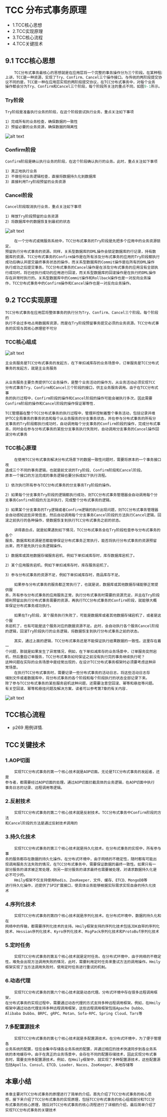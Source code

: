 # TCC 分布式事务原理

* 1.TCC核⼼思想
* 2.TCC实现原理
* 3.TCC核⼼流程
* 4.TCC关键技术


## 9.1 TCC核⼼思想

```c++
    TCC分布式事务最核⼼的思想就是在应⽤层将⼀个完整的事务操作分为三个阶段。在某种程度
上讲，TCC是⼀种资源，实现了Try、Confirm、Cancel三个操作接⼝。与传统的两阶段提交协
议不同的是，TCC是⼀种在应⽤层实现的两阶段提交协议，在TCC分布式事务中，对每个业务
操作都会分为Try、Confirm和Cancel三个阶段，每个阶段所关注的重点不同，如图9-1所示。
```
### Try阶段
    Try阶段是准备执⾏业务的阶段，在这个阶段尝试执⾏业务，重点关注如下事项

    1）完成所有的业务检查，确保数据的⼀致性
    2）预留必要的业务资源，确保数据的隔离性

 ![alt text](./Pic/image.png)

 ### Confirm阶段
    Confirm阶段是确认执⾏业务的阶段，在这个阶段确认执⾏的业务。此时，重点关注如下事项

    1）真正地执⾏业务
    2）不做任何业务逻辑检查，直接将数据持久化到数据库
    3）直接利用Try阶段预留的业务资源

### Cancel阶段
    Cancel阶段取消执⾏业务，重点关注如下事项

    1）释放Try阶段预留的业务资源
    2）将数据库中的数据恢复到最初的状态


![alt text](./Pic/image1.png)


        在⼀个分布式或微服务系统中，TCC分布式事务的Try阶段是先把多个应⽤中的业务资源锁定，
    预留执⾏分布式事务的资源。同样，关系型数据库的DML操作会锁定数据库的⾏记录，持有数
    据库的资源。TCC分布式事务的Confirm操作是在所有涉及分布式事务的应⽤的Try阶段都执⾏
    成功后确认并提交最终事务状态的操作，⽽关系型数据库的Commit操作是在所有的DML操作
    执⾏成功之后提交事务。TCC分布式事务的Cancel操作是在涉及分布式事务的应⽤没有全部执
    ⾏成功时，将已经执⾏成功的应⽤进⾏回滚，⽽关系型数据库的回滚操作是在执⾏的DML操作
    存在异常时执⾏的。关系型数据库中的Commit操作和Rollback操作也是⼀对反向业务操
    作，TCC分布式事务中的Confirm操作和Cancel操作也是⼀对反向业务操作。


## 9.2 TCC实现原理
    TCC分布式事务在应⽤层将整体事务的执⾏分为Try、Confirm、Cancel三个阶段。每个阶段的
    执⾏不会过多地占⽤数据库资源，⽽是在Try阶段预留事务提交必须的业务资源。TCC分布式事
    务的实现与其核⼼原理密不可分

### TCC核⼼组成
![alt text](./Pic/image2.png)

    主业务服务是TCC分布式事务的发起⽅，在下单扣减库存的业务场景中，订单服务是TCC分布式事务的发起⽅，就是主业务服务


    从业务服务主要负责提供TCC业务操作，是整个业务活动的操作⽅。从业务活动必须实现TCC
    分布式事务Try、Confirm和Cancel三个阶段的接⼝，供主业务服务调⽤。由于在TCC分布式事
    务的执⾏过程中，Confirm阶段的操作和Cancel阶段的操作可能会被执⾏多次，因此需要
    Confirm阶段的操作和Cancel阶段的操作保证幂等性.

    TCC管理器在整个TCC分布式事务的执⾏过程中，管理并控制着整个事务活动，包括记录并维
    护TCC全局事务的事务状态和每个从业务服务的分⽀事务状态，并在参与分布式事务的所有分
    ⽀事务的Try阶段都执⾏成功时，⾃动调⽤每个分⽀事务的Confirm阶段的操作，完成分布式事
    务，同时会在参与分布式事务的某些分⽀事务执⾏失败时，⾃动调⽤分⽀事务的Cancel操作回
    滚分布式事务

###  TCC核⼼原理

        在使⽤TCC分布式事务解决分布式场景下的数据⼀致性问题时，需要将原本的⼀个事务接⼝改
    造成三个不同的事务逻辑，也就是前⽂说的Try阶段、Confirm阶段和Cancel阶段。
    原本⼀个接⼝的⽅法完成的事务逻辑也要分拆成如下执⾏流程。

    1）依次执⾏所有参与TCC分布式事务的分⽀事务Try阶段的操作。

    2）如果每个分⽀事务Try阶段的逻辑都执⾏成功，则TCC分布式事务管理器会⾃动调⽤每个分
    ⽀事务Confirm阶段的⽅法并执⾏，完成整个分布式事务的逻辑。

    3）如果某个分⽀事务的Try逻辑或者Confirm逻辑的执⾏出现问题，则TCC分布式事务管理器
    会⾃动感知这些异常信息，然后⾃动调⽤每个分⽀事务Cancel阶段的⽅法执⾏Cancel逻辑，回
    滚之前执⾏的各种操作，使数据恢复到执⾏TCC分布式事务之前的状态。

        讲得直⽩点，就是如果遇到如下情况，TCC分布式事务会在Try阶段检查参与分布式事务的各个
    服务、数据库和资源是否都能够保证分布式事务正常执⾏，能否将执⾏分布式事务的资源预留
    出来，⽽不是先执⾏业务逻辑操作。

    1）数据库或其他数据存储服务宕机，例如下单扣减库存时，库存数据库宕机了。

    2）某个应⽤服务宕机，例如下单扣减库存时，库存服务宕机了。

    3）参与分布式事务的资源不⾜，例如下单扣减库存时，商品库存不⾜。

        如果参与分布式事务的服务都正常执⾏了，也就是说，数据库或其他数据存储能够正常提供服
    务，所有参与分布式事务的应⽤服务正常，执⾏分布式事务时需要的资源充⾜，并且在Try阶段
    顺利预留出执⾏分布式事务需要的资源，再执⾏TCC分布式事务的Confirm阶段，就能够⼤概
    率保证分布式事务成功执⾏。

        如果在Try阶段，某个服务执⾏失败了，可能是数据库或者其他数据存储宕机了，或者是这个服
    务宕机了，也有可能是这个服务对应的数据资源不⾜。此时，会⾃动执⾏各个服务Cancel阶段
    的逻辑，回滚Try阶段执⾏的业务逻辑，将数据恢复到执⾏分布式事务之前的状态。

        其实，通过上⾯的逻辑，TCC分布式事务还是不能保证执⾏结果数据的⼀致性。这⾥存在着⼀
    个问题，那就是如果发⽣了异常情况，例如，在下单扣减库存的业务场景中，订单服务突然宕
    机，然后重启订单服务，TCC分布式事务如何保证之前没有执⾏完的事务继续执⾏呢？
    这种问题在实际的业务场景中是经常出现的，在设计TCC分布式事务框架时必须要考虑这种异
    常场景。
        在执⾏TCC分布式事务时，需要记录⼀些分布式事务的活动⽇志，将这些活动⽇志存
    储到⽂件或者数据库中，将分布式事务的各个阶段和每个阶段执⾏的状态全部记录下来。
    除了参与TCC分布式事务的某些服务宕机这种问题，还需要注意空回滚、幂等和悬挂等问题。
    有关空回滚、幂等和悬挂问题及解决⽅案，读者可以参考第7章的有关内容.


![alt text](./Pic/image3.png)


## TCC核⼼流程
   * p269 用例详情.

## TCC关键技术

### 1.AOP切⾯

        实现TCC分布式事务的第⼀个核⼼技术就是AOP切⾯。⽆论是TCC分布式事务的发起者，还是
    参与者，都需要经过AOP切⾯的处理。通过AOP切⾯拦截具体的业务逻辑，在AOP切⾯中执⾏
    事务⽇志的记录、远程调⽤等逻辑。

### 2.反射技术

        实现TCC分布式事务的第⼆个核⼼技术就是反射技术。TCC分布式事务中Confirm阶段的⽅法
    和Cancel阶段的⽅法是通过反射技术调⽤的

### 3.持久化技术

        实现TCC分布式事务的第三个核⼼技术就是持久化技术。在分布式事务的实现中，所有参与事
    务的服务都存在数据的持久化操作。在分布式环境中，由于⽹络的不稳定性，随时都有可能出
    现调⽤服务⽅法失败的情况，在TCC分布式事务中，需要保证数据的最终⼀致性。如果只有⼀
    部分服务的请求被正常处理，则另⼀部分服务的请求最终也需要被处理，对请求数据持久化是
    必不可少的。
        Hmily框架不仅⽀持使⽤Redis、ZooKeeper、⽂件、缓存、ETCD、MongoDB等
    进⾏持久化操作，还提供了SPI扩展接⼝，使具体业务能够根据实际需求实现⾃身的持久化技
    术

### 4.序列化技术

        实现TCC分布式事务的第四个核⼼技术就是序列化技术。在分布式环境中，数据的持久化和在
    ⽹络中的传输，都需要序列化技术的⽀持。Hmily框架⽀持的序列化技术包括JDK⾃带的序列化
    技术、Hessian序列化技术、Kyro序列化技术、MsgPack序列化技术和ProtoBuf序列化技术

### 5.定时任务

        实现TCC分布式事务的第五个核⼼技术就是定时任务。在分布式环境中，由于⽹络的不稳定
    性，难免会出现⽅法调⽤失败的情况，此时，需要利⽤定时任务来重试⽅法的调⽤操作。Hmily
    框架实现了当⽅法调⽤失败时，使⽤定时任务进⾏重试的机制。

### 6.动态代理

        实现TCC分布式事务的第六个核⼼技术就是动态代理。分布式环境中存在很多远程调⽤框架，
    在分布式事务的实现过程中，需要通过动态代理的⽅式⽀持多种远程调⽤框架。例如，在Hmily
    框架中通过动态代理⽀持多种远程调⽤框架，这些远程调⽤框架包括Apache Dubbo、
    Alibaba Dubbo、BRPC、gRPC、Motan、Sofa-RPC、Spring Cloud、Tars等

### 7.多配置源技术

        实现TCC分布式事务的第七个核⼼技术就是多配置源技术。在分布式环境中，为了便于管理各
    业务系统的配置，往往会集中存储各业务系统的配置，并通过相应的技术快速同步到各业务系
    统的本地缓存中。由于在真正的业务场景中，会存在不同的配置存储技术，因此实现分布式事
    务时，需要⽀持多配置源技术。例如，在Hmily框架中，就实现了多种配置源技术，这些配置源
    包括Apollo、Consul、ETCD、Loader、Nacos、ZooKeeper、本地存储等


## 本章⼩结

    本章主要对TCC分布式事务的原理进⾏了简单的介绍。⾸先介绍了TCC分布式事务的核⼼思
    想，接下来介绍了TCC分布式事务的实现原理，包括TCC分布式事务的核⼼组成部分和TCC分
    布式事务的核⼼原理，随后对TCC分布式事务的核⼼流程进⾏了详细的介绍，最后简单介绍了
    实现TCC分布式事务的关键技术